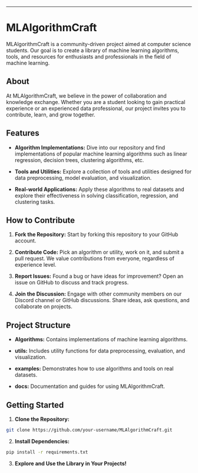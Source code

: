 

---

# MLAlgorithmCraft

MLAlgorithmCraft is a community-driven project aimed at computer science students. Our goal is to create a library of machine learning algorithms, tools, and resources for enthusiasts and professionals in the field of machine learning.

## About

At MLAlgorithmCraft, we believe in the power of collaboration and knowledge exchange. Whether you are a student looking to gain practical experience or an experienced data professional, our project invites you to contribute, learn, and grow together.

## Features

- **Algorithm Implementations:** Dive into our repository and find implementations of popular machine learning algorithms such as linear regression, decision trees, clustering algorithms, etc.
  
- **Tools and Utilities:** Explore a collection of tools and utilities designed for data preprocessing, model evaluation, and visualization.

- **Real-world Applications:** Apply these algorithms to real datasets and explore their effectiveness in solving classification, regression, and clustering tasks.

## How to Contribute

1. **Fork the Repository:** Start by forking this repository to your GitHub account.
   
2. **Contribute Code:** Pick an algorithm or utility, work on it, and submit a pull request. We value contributions from everyone, regardless of experience level.

3. **Report Issues:** Found a bug or have ideas for improvement? Open an issue on GitHub to discuss and track progress.

4. **Join the Discussion:** Engage with other community members on our Discord channel or GitHub discussions. Share ideas, ask questions, and collaborate on projects.

## Project Structure

- **Algorithms:** Contains implementations of machine learning algorithms.
  
- **utils:** Includes utility functions for data preprocessing, evaluation, and visualization.
  
- **examples:** Demonstrates how to use algorithms and tools on real datasets.
  
- **docs:** Documentation and guides for using MLAlgorithmCraft.

## Getting Started

1. **Clone the Repository:**

```bash
git clone https://github.com/your-username/MLAlgorithmCraft.git
```

2. **Install Dependencies:**

```bash
pip install -r requirements.txt
```

3. **Explore and Use the Library in Your Projects!**


